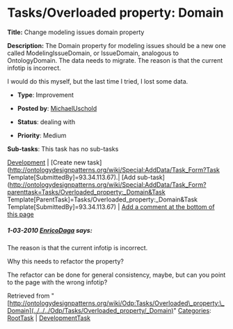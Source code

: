 #  Tasks/Overloaded property: Domain


__Title:__ Change modeling issues domain property


__Description:__ The Domain property for modeling issues should be a new one called ModelingIssueDomain, or IssueDomain, analogous to OntologyDomain. The data needs to migrate. The reason is that the current infotip is incorrect. 


I would do this myself, but the last time I tried, I lost some data. 


  





* __Type__: Improvement
* __Posted by__: [MichaelUschold](../../../User/MichaelUschold "User:MichaelUschold")
* __Status__: dealing with


* __Priority__: Medium




__Sub-tasks__:
This task has no sub-tasks




[Development](../../../Odp/Development "Odp:Development") | [Create new task](http://ontologydesignpatterns.org/wiki/Special:AddData/Task_Form?Task Template[SubmittedBy]=93.34.113.67).| [Add sub-task](http://ontologydesignpatterns.org/wiki/Special:AddData/Task_Form?parenttask=Tasks/Overloaded_property:_Domain&Task Template[ParentTask]=Tasks/Overloaded_property:_Domain&Task Template[SubmittedBy]=93.34.113.67) | [Add a comment at the bottom of this page](../index.php@title=Odp%253AAdd_comment&target=Odp%253ATasks%252F../../../Odp/Tasks/Overloaded_property/_Domain#New_comment "http://ontologydesignpatterns.org/wiki/index.php?title=Odp:Add_comment&target=Odp:Tasks/Overloaded_property:_Domain#New_comment")
#####  1-03-2010 [EnricoDaga](../../../User/EnricoDaga "User:EnricoDaga") says:


 The reason is that the current infotip is incorrect.


Why this needs to refactor the property?


The refactor can be done for general consistency, maybe, but can you point to the page with the wrong infotip?


  






Retrieved from "[http://ontologydesignpatterns.org/wiki/Odp:Tasks/Overloaded\_property:\_Domain](../../../Odp/Tasks/Overloaded_property/_Domain)"
 [Categories](http://ontologydesignpatterns.org/wiki/Special:Categories "Special:Categories"): [RootTask](../../../Category/RootTask "Category:RootTask") | [DevelopmentTask](../../../Category/DevelopmentTask "Category:DevelopmentTask")